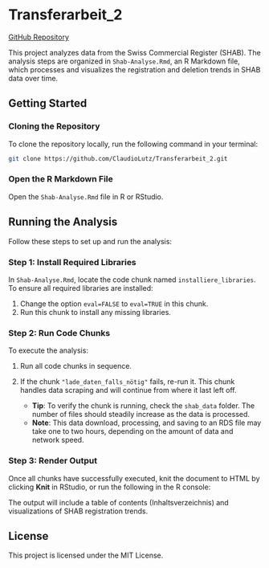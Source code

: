 # Transferarbeit_2

[GitHub Repository](https://github.com/ClaudioLutz/Transferarbeit_2.git)

This project analyzes data from the Swiss Commercial Register (SHAB). The analysis steps are organized in `Shab-Analyse.Rmd`, an R Markdown file, which processes and visualizes the registration and deletion trends in SHAB data over time.

## Getting Started

### Cloning the Repository
To clone the repository locally, run the following command in your terminal:

```bash
git clone https://github.com/ClaudioLutz/Transferarbeit_2.git
```

### Open the R Markdown File
Open the `Shab-Analyse.Rmd` file in R or RStudio.

## Running the Analysis

Follow these steps to set up and run the analysis:

### Step 1: Install Required Libraries
In `Shab-Analyse.Rmd`, locate the code chunk named `installiere_libraries`. To ensure all required libraries are installed:

1. Change the option `eval=FALSE` to `eval=TRUE` in this chunk.
2. Run this chunk to install any missing libraries.

### Step 2: Run Code Chunks
To execute the analysis:

1. Run all code chunks in sequence.
2. If the chunk `"lade_daten_falls_nötig"` fails, re-run it. This chunk handles data scraping and will continue from where it last left off. 

   - **Tip**: To verify the chunk is running, check the `shab_data` folder. The number of files should steadily increase as the data is processed.
   - **Note**: This data download, processing, and saving to an RDS file may take one to two hours, depending on the amount of data and network speed.

### Step 3: Render Output
Once all chunks have successfully executed, knit the document to HTML by clicking **Knit** in RStudio, or run the following in the R console:

The output will include a table of contents (Inhaltsverzeichnis) and visualizations of SHAB registration trends.

## License
This project is licensed under the MIT License.
